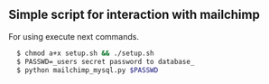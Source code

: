 ## Simple script for interaction with mailchimp

For using execute next commands.

```bash
  $ chmod a+x setup.sh && ./setup.sh
  $ PASSWD=_users secret password to database_
  $ python mailchimp_mysql.py $PASSWD
```